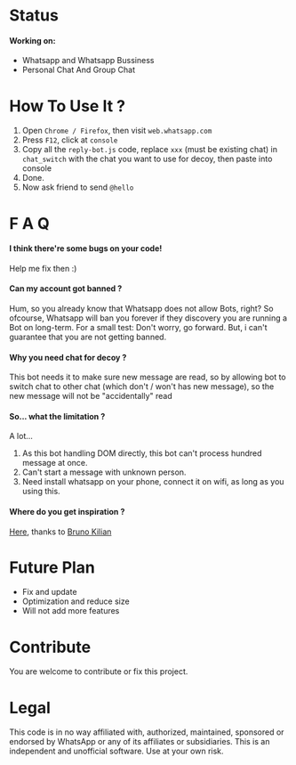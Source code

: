 # Status
#### Working on:
- Whatsapp and Whatsapp Bussiness
- Personal Chat And Group Chat

# How To Use It ?
1. Open `Chrome / Firefox`, then visit `web.whatsapp.com`
2. Press `F12`, click at `console`
3. Copy all the `reply-bot.js` code, replace `xxx` (must be existing chat) in `chat_switch` with the chat you want to use for decoy, then paste into console 
4. Done.
5. Now ask friend to send `@hello`

# F A Q
#### I think there're some bugs on your code!
Help me fix then :)
#### Can my account got banned ?
Hum, so you already know that Whatsapp does not allow Bots, right?
So ofcourse, Whatsapp will ban you forever if they discovery you are running a Bot on long-term. For a small test: Don't worry, go forward.
But, i can't guarantee that you are not getting banned.
#### Why you need chat for decoy ?
This bot needs it to make sure new message are read,
so by allowing bot to switch chat to other chat (which don't / won't has new message),
so the new message will not be "accidentally" read
#### So... what the limitation ?
A lot...
1. As this bot handling DOM directly, this bot can't process hundred message at once.
2. Can't start a message with unknown person.
3. Need install whatsapp on your phone, connect it on wifi, as long as you using this.
#### Where do you get inspiration ?
[Here](https://github.com/bruno222/whatsapp-web-bot/), thanks to [Bruno Kilian](https://github.com/bruno222)

# Future Plan
- Fix and update
- Optimization and reduce size
- Will not add more features

# Contribute
You are welcome to contribute or fix this project.

# Legal
This code is in no way affiliated with, authorized, maintained, sponsored or endorsed by WhatsApp or any of its affiliates or subsidiaries. This is an independent and unofficial software. Use at your own risk.